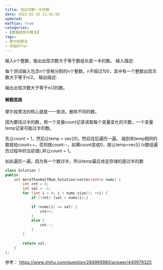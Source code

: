 ```yaml
---
title: 找出次数一半的数
date: 2022-02-26 21:42:03
updated:
mathjax: true
categories:
- [数据结构与算法]
tags: 
- 摩尔投票法
- 剑指Offer
---
```


输入n个整数，输出出现次数大于等于数组长度一半的数。
输入描述:

每个测试输入包含n个空格分割的n个整数，n不超过100，其中有一个整数出现次数大于等于n/2。
输出描述:

输出出现次数大于等于n/2的数。

#### 解题思路

摩尔投票法的核心就是一一抵消，删除不同的数。

因为要找过半的数，用一个变量count记录读取每个变量变化的次数，一个变量temp记录可能过半的数。

先让count = 1，然后让temp = vec[0]，然后往后遍历一遍。
碰到和temp相同的数就给count++，否则就count--，如果count变成0，就让temp=vec[i] (v数组遍历过程中的当前值),并让count = 1。

如此遍历一遍，因为有一个数过半，所以temp最后肯定存储的是过半的数

```cpp
class Solution {
public:
    int moreThanHalfNum_Solution(vector<int>& nums) {
        int cnt = 0;
        int val = -1;
        for (int i = 0; i < nums.size(); ++i) {
            if (!cnt) {val = nums[i];}
            
            if (nums[i] == val) {
                cnt++;
            }
            else {
                cnt--;
            }
        }
        
        return val;
    }
};
```

参考：
https://www.zhihu.com/question/284969980/answer/440979325